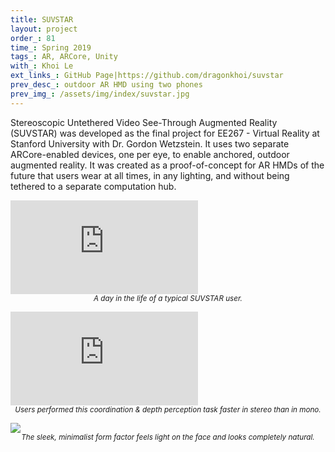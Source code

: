```yaml
---
title: SUVSTAR
layout: project
order_: 81
time_: Spring 2019
tags_: AR, ARCore, Unity
with_: Khoi Le
ext_links_: GitHub Page|https://github.com/dragonkhoi/suvstar
prev_desc_: outdoor AR HMD using two phones
prev_img_: /assets/img/index/suvstar.jpg
---
```


Stereoscopic Untethered Video See-Through Augmented Reality (SUVSTAR) was developed as the final project for EE267 - Virtual Reality at Stanford University with Dr. Gordon Wetzstein. It uses two separate ARCore-enabled devices, one per eye, to enable anchored, outdoor augmented reality. It was created as a proof-of-concept for AR HMDs of the future that users wear at all times, in any lighting, and without being tethered to a separate computation hub.

<p><div class="vid-wrapper-yt"><iframe src="https://youtube.com/embed/aOOyccH9_Rw?rel=0&amp;showinfo=0" frameborder="0" allow="encrypted-media" allowfullscreen></iframe></div>
<center><sub><i>A day in the life of a typical SUVSTAR user.</i></sub></center></p>

<p><div class="vid-wrapper-yt"><iframe src="https://youtube.com/embed/czkt2sznx3E?rel=0&amp;showinfo=0" frameborder="0" allow="encrypted-media" allowfullscreen></iframe></div>
<center><sub><i>Users performed this coordination & depth perception task faster in stereo than in mono.</i></sub></center></p>

<p><div class="img-wrapper"><img class="html-image" src="/assets/img/suvstar-pose.jpg"></div>
<center><sub><i>The sleek, minimalist form factor feels light on the face and looks completely natural.</i></sub></center></p>
